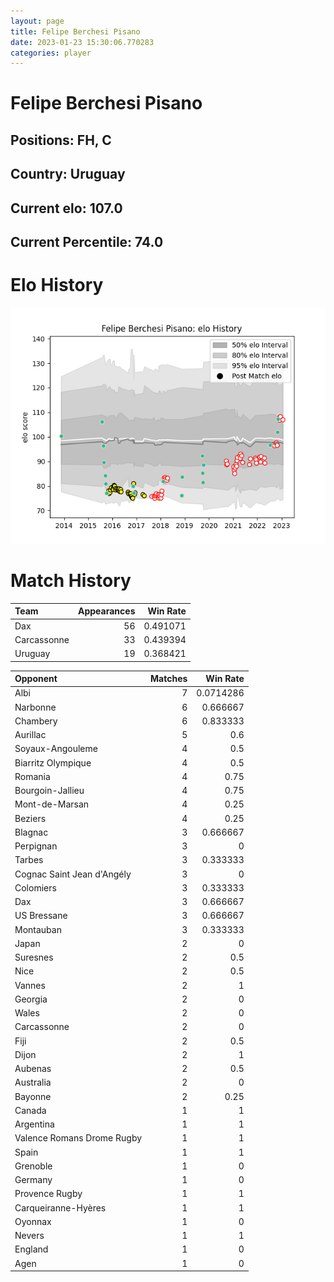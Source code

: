 ```yaml
---  
layout: page  
title: Felipe Berchesi Pisano  
date: 2023-01-23 15:30:06.770283  
categories: player  
---
```

# Felipe Berchesi Pisano

## Positions: FH, C

## Country: Uruguay

## Current elo: 107.0

## Current Percentile: 74.0

# Elo History


![elo history](history_FelipeBerchesiPisano.png)
# Match History


| Team        |   Appearances |   Win Rate |
|:------------|--------------:|-----------:|
| Dax         |            56 |   0.491071 |
| Carcassonne |            33 |   0.439394 |
| Uruguay     |            19 |   0.368421 |

| Opponent                   |   Matches |   Win Rate |
|:---------------------------|----------:|-----------:|
| Albi                       |         7 |  0.0714286 |
| Narbonne                   |         6 |  0.666667  |
| Chambery                   |         6 |  0.833333  |
| Aurillac                   |         5 |  0.6       |
| Soyaux-Angouleme           |         4 |  0.5       |
| Biarritz Olympique         |         4 |  0.5       |
| Romania                    |         4 |  0.75      |
| Bourgoin-Jallieu           |         4 |  0.75      |
| Mont-de-Marsan             |         4 |  0.25      |
| Beziers                    |         4 |  0.25      |
| Blagnac                    |         3 |  0.666667  |
| Perpignan                  |         3 |  0         |
| Tarbes                     |         3 |  0.333333  |
| Cognac Saint Jean d'Angély |         3 |  0         |
| Colomiers                  |         3 |  0.333333  |
| Dax                        |         3 |  0.666667  |
| US Bressane                |         3 |  0.666667  |
| Montauban                  |         3 |  0.333333  |
| Japan                      |         2 |  0         |
| Suresnes                   |         2 |  0.5       |
| Nice                       |         2 |  0.5       |
| Vannes                     |         2 |  1         |
| Georgia                    |         2 |  0         |
| Wales                      |         2 |  0         |
| Carcassonne                |         2 |  0         |
| Fiji                       |         2 |  0.5       |
| Dijon                      |         2 |  1         |
| Aubenas                    |         2 |  0.5       |
| Australia                  |         2 |  0         |
| Bayonne                    |         2 |  0.25      |
| Canada                     |         1 |  1         |
| Argentina                  |         1 |  1         |
| Valence Romans Drome Rugby |         1 |  1         |
| Spain                      |         1 |  1         |
| Grenoble                   |         1 |  0         |
| Germany                    |         1 |  0         |
| Provence Rugby             |         1 |  1         |
| Carqueiranne-Hyères        |         1 |  1         |
| Oyonnax                    |         1 |  0         |
| Nevers                     |         1 |  1         |
| England                    |         1 |  0         |
| Agen                       |         1 |  0         |